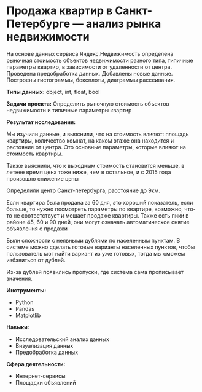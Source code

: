# Продажа квартир в Санкт-Петербурге — анализ рынка недвижимости

На основе данных сервиса Яндекс.Недвижимость определена рыночная стоимость
объектов недвижимости разного типа, типичные параметры квартир, в зависимости от
удаленности от центра. Проведена предобработка данных. Добавлены новые данные.
Построены гистограммы, боксплоты, диаграммы рассеивания. 

**Типы данных:** object, int, float, bool

**Задачи проекта:**
Определить рыночную стоимость объектов недвижимости и типичные параметры квартир

**Результат исследования:**  

Мы изучили данные, и выяснили, что на стоимость влияют: площадь квартиры, количество комнат, на каком этаже она находится и растояние от центра. Это основные параметры, которые влияют на стоимость квартиры.

Также выяснили, что к выходным стоимость становится меньше, в летнее время цена тоже ниже, чем в остальное, и с 2015 года произошло снижение цены

Определили центр Санкт-петербурга, расстояние до 9км.

Если квартира была продана за 60 дня, это хороший показатель, если больше, то нужно посмотреть параметры по квартире, возможно, что-то не соответствует и мешает продаже квартиры.
Также есть пики в районе 45, 60 и 90 дней, они могут означать автоматическое снятие объявления с продажи

Были сложности с неявными дублями по населенным пунктам. В системе можно сделать готовые варианты населенных пунктов, чтобы пользователь мог найти вариант из уже готовых, тогда мы сможем избавиться от дублей.

Из-за дублей появились пропуски, где система сама прописывает значения.

**Инструменты:**
- Python
- Pandas
- Matplotlib

**Навыки:**  
- Исследовательский анализ данных
- Визуализация данных
- Предобработка данных

**Сфера деятельности:**
- Интернет-сервисы
- Площадки объявлений
